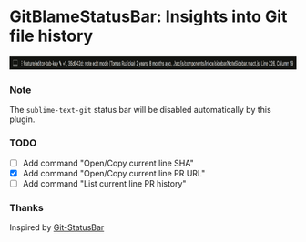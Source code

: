 # GitBlameStatusBar: Insights into Git file history

<p align="center">
<img width="948" height="23" src="/docs/screenshot.png">
</p>

### Note
The `sublime-text-git` status bar will be disabled automatically by this plugin.

### TODO
- [ ] Add command "Open/Copy current line SHA"
- [x] Add command "Open/Copy current line PR URL"
- [ ] Add command "List current line PR history"

### Thanks
Inspired by [Git-StatusBar](https://github.com/randy3k/GitStatusBar)
